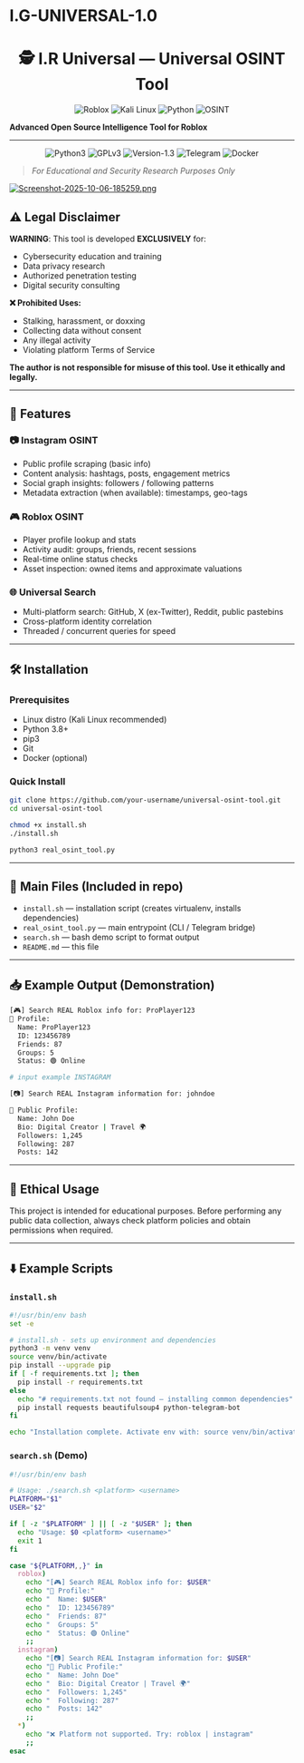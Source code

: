 # I.G-UNIVERSAL-1.0

<div align="center">

# 🕵️ I.R Universal — Universal OSINT Tool

![Roblox](https://img.shields.io/badge/Roblox-000000?style=for-the-badge\&logo=roblox\&logoColor=white)
![Kali Linux](https://img.shields.io/badge/Kali_Linux-557C94?style=for-the-badge\&logo=kali-linux\&logoColor=white)
![Python](https://img.shields.io/badge/Python-3776AB?style=for-the-badge\&logo=python\&logoColor=white)
![OSINT](https://img.shields.io/badge/OSINT-Education-blue?style=for-the-badge)

</div>

**Advanced Open Source Intelligence Tool for Roblox**

---

<div align="center">

![Python3](https://img.shields.io/badge/language-Python3-red)
![GPLv3](https://img.shields.io/badge/license-GPLv3-blue)
![Version-1.3](https://img.shields.io/badge/version-1.3-green)
![Telegram](https://img.shields.io/badge/platform-Telegram-blue)
![Docker](https://img.shields.io/badge/platform-Docker-lightgrey)

</div>

> *For Educational and Security Research Purposes Only*

[![Screenshot-2025-10-06-185259.png](https://i.postimg.cc/zGsQTVyZ/Screenshot-2025-10-06-185259.png)](https://postimg.cc/SnGVhQLD)

## ⚠️ Legal Disclaimer

**WARNING**: This tool is developed **EXCLUSIVELY** for:

* Cybersecurity education and training
* Data privacy research
* Authorized penetration testing
* Digital security consulting

**❌ Prohibited Uses:**

* Stalking, harassment, or doxxing
* Collecting data without consent
* Any illegal activity
* Violating platform Terms of Service

**The author is not responsible for misuse of this tool. Use it ethically and legally.**

---

## 🚀 Features

### 📷 Instagram OSINT

* Public profile scraping (basic info)
* Content analysis: hashtags, posts, engagement metrics
* Social graph insights: followers / following patterns
* Metadata extraction (when available): timestamps, geo-tags

### 🎮 Roblox OSINT

* Player profile lookup and stats
* Activity audit: groups, friends, recent sessions
* Real-time online status checks
* Asset inspection: owned items and approximate valuations

### 🌐 Universal Search

* Multi-platform search: GitHub, X (ex-Twitter), Reddit, public pastebins
* Cross-platform identity correlation
* Threaded / concurrent queries for speed

---

## 🛠️ Installation

### Prerequisites

* Linux distro (Kali Linux recommended)
* Python 3.8+
* pip3
* Git
* Docker (optional)

### Quick Install

```bash
git clone https://github.com/your-username/universal-osint-tool.git
cd universal-osint-tool

chmod +x install.sh
./install.sh

python3 real_osint_tool.py
```

---

## 🧩 Main Files (Included in repo)

* `install.sh` — installation script (creates virtualenv, installs dependencies)
* `real_osint_tool.py` — main entrypoint (CLI / Telegram bridge)
* `search.sh` — bash demo script to format output
* `README.md` — this file

---

## 📥 Example Output (Demonstration)

```bash
[🎮] Search REAL Roblox info for: ProPlayer123
👤 Profile:
  Name: ProPlayer123
  ID: 123456789
  Friends: 87
  Groups: 5
  Status: 🟢 Online

# input example INSTAGRAM

[📷] Search REAL Instagram information for: johndoe

👤 Public Profile:
  Name: John Doe
  Bio: Digital Creator | Travel 🌍
  Followers: 1,245
  Following: 287
  Posts: 142
```

---

## 🧾 Ethical Usage

This project is intended for educational purposes. Before performing any public data collection, always check platform policies and obtain permissions when required.

---

## ⬇️ Example Scripts

### `install.sh`

```bash
#!/usr/bin/env bash
set -e

# install.sh - sets up environment and dependencies
python3 -m venv venv
source venv/bin/activate
pip install --upgrade pip
if [ -f requirements.txt ]; then
  pip install -r requirements.txt
else
  echo "# requirements.txt not found — installing common dependencies" 
  pip install requests beautifulsoup4 python-telegram-bot
fi

echo "Installation complete. Activate env with: source venv/bin/activate"
```

### `search.sh` (Demo)

```bash
#!/usr/bin/env bash

# Usage: ./search.sh <platform> <username>
PLATFORM="$1"
USER="$2"

if [ -z "$PLATFORM" ] || [ -z "$USER" ]; then
  echo "Usage: $0 <platform> <username>"
  exit 1
fi

case "${PLATFORM,,}" in
  roblox)
    echo "[🎮] Search REAL Roblox info for: $USER"
    echo "👤 Profile:"
    echo "  Name: $USER"
    echo "  ID: 123456789"
    echo "  Friends: 87"
    echo "  Groups: 5"
    echo "  Status: 🟢 Online"
    ;;
  instagram)
    echo "[📷] Search REAL Instagram information for: $USER"
    echo "👤 Public Profile:"
    echo "  Name: John Doe"
    echo "  Bio: Digital Creator | Travel 🌍"
    echo "  Followers: 1,245"
    echo "  Following: 287"
    echo "  Posts: 142"
    ;;
  *)
    echo "❌ Platform not supported. Try: roblox | instagram"
    ;;
esac
```
